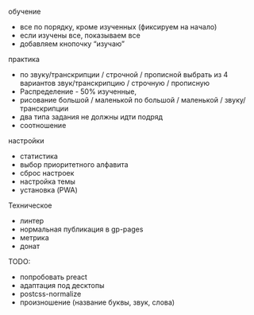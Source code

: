 обучение
- все по порядку, кроме изученных (фиксируем на начало)
- если изучены все, показываем все
- добавляем кнопочку “изучаю”

практика
- по звуку/транскрипции / строчной / прописной выбрать из 4 вариантов звук/транскрипцию / строчную / прописную
- Распределение - 50% изученные,
- рисование большой / маленькой по большой / маленькой / звуку/транскрипции
- два типа задания не должны идти подряд
- соотношение

настройки
- статистика
- выбор приоритетного алфавита
- сброс настроек
- настройка темы
- установка (PWA)

Техническое
- линтер
- нормальная публикация в gp-pages
- метрика
- донат

TODO: 
- попробовать preact
- адаптация под десктопы
- postcss-normalize
- произношение (название буквы, звук, слова)
